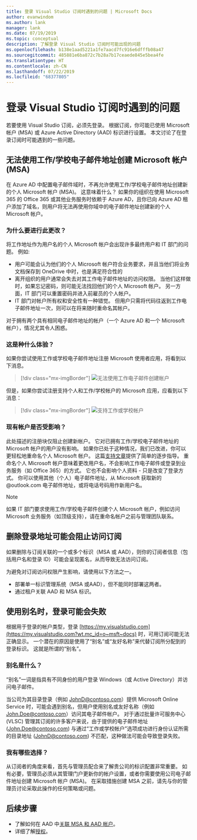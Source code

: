 ```yaml
---
title: 登录 Visual Studio 订阅时遇到的问题 | Microsoft Docs
author: evanwindom
ms.author: lank
manager: lank
ms.date: 07/19/2019
ms.topic: conceptual
description: 了解登录 Visual Studio 订阅时可能出现的问题
ms.openlocfilehash: b138e1aad5221a1fe7aacd7fc916e6dfffb08a47
ms.sourcegitcommit: 485881e6ba872c7b28a7b17ceaede845e5bea4fe
ms.translationtype: HT
ms.contentlocale: zh-CN
ms.lasthandoff: 07/22/2019
ms.locfileid: "68377805"
---
```

# <a name="issues-signing-in-to-visual-studio-subscriptions"></a>登录 Visual Studio 订阅时遇到的问题
若要使用 Visual Studio 订阅，必须先登录。  根据订阅，你可能已使用 Microsoft 帐户 (MSA) 或 Azure Active Directory (AAD) 标识进行设置。  本文讨论了在登录订阅时可能遇到的一些问题。

## <a name="microsoft-accounts-msa-cannot-be-created-using-workschool-email-addresses"></a>无法使用工作/学校电子邮件地址创建 Microsoft 帐户 (MSA)
在 Azure AD 中配置电子邮件域时，不再允许使用工作/学校电子邮件地址创建新的个人 Microsoft 帐户 (MSA)。 这意味着什么？ 如果你的组织在使用 Microsoft 365 的 Office 365 或其他业务服务时依赖于 Azure AD，且你已向 Azure AD 租户添加了域名，则用户将无法再使用你域中的电子邮件地址创建新的个人 Microsoft 帐户。

### <a name="why-was-this-change-made"></a>为什么要进行此更改？
将工作地址作为用户名的个人 Microsoft 帐户会出现许多最终用户和 IT 部门的问题。 例如:
- 用户可能会认为他们的个人 Microsoft 帐户符合业务要求，并且当他们将业务文档保存到 OneDrive 中时，也是满足符合性的
- 离开组织的用户通常会失去对其工作电子邮件地址的访问权限。 当他们这样做时，如果忘记密码，则可能无法找回他们的个人 Microsoft 帐户。 另一方面，IT 部门可以重置密码并进入前雇员的个人帐户。
- IT 部门对帐户所有权和安全性有一种错觉。 但用户只需将代码往返到工作电子邮件地址一次，则可以在将来随时重命名其帐户。

对于拥有两个具有相同电子邮件地址的帐户（一个 Azure AD 和一个 Microsoft 帐户），情况尤其令人困惑。

### <a name="what-does-this-experience-look-like"></a>这是种什么体验？
如果你尝试使用工作或学校电子邮件地址注册 Microsoft 使用者应用，将看到以下消息。

   > [!div class="mx-imgBorder"]
   > ![无法使用工作电子邮件创建帐户](_img/sign-in-issues/cannot-use-work-email.png)

但是，如果你尝试注册支持个人和工作/学校帐户的 Microsoft 应用，应看到以下消息：

   > [!div class="mx-imgBorder"]
   > ![支持工作或学校帐户](_img/sign-in-issues/existing-account.png)

### <a name="are-existing-accounts-affected"></a>现有帐户是否受影响？
此处描述的注册块仅阻止创建新帐户。 它对已拥有工作/学校电子邮件地址的 Microsoft 帐户的用户没有影响。 如果你已处于这种情况，我们已改进，你可以更轻松地重命名个人 Microsoft 帐户。 这篇[支持文章](http://windows.microsoft.com/en-US/Windows/rename-personal-microsoft-account)提供了简单的逐步指导。 重命名个人 Microsoft 帐户意味着更改用户名，不会影响工作电子邮件或登录到业务服务（如 Office 365）的方式。 它也不会影响个人资料 - 只是改变了登录方式。 你可以使用其他（个人）电子邮件地址，从 Microsoft 获取新的 @outlook.com 电子邮件地址，或将电话号码用作新用户名。

> [!NOTE]
> 如果 IT 部门要求使用工作/学校电子邮件创建个人 Microsoft 帐户，例如访问 Microsoft 业务服务（如顶级支持），请在重命名帐户之前与管理团队联系。

## <a name="deleting-a-sign-in-address-may-prevent-access-to-a-subscription"></a>删除登录地址可能会阻止访问订阅
如果删除与订阅关联的一个或多个标识（MSA 或 AAD），则你的订阅者信息（包括用户名和登录 ID）可能会呈现匿名，从而导致无法访问订阅。

为避免对订阅访问权限产生影响，请使用以下方法之一。
- 部署单一标识管理系统（MSA 或AAD），但不能同时部署这两者。
- 通过租户关联 AAD 和 MSA 标识。

## <a name="signing-in-may-fail-when-using-aliases"></a>使用别名时，登录可能会失败
根据用于登录的帐户类型，登录 [https://my.visualstudio.com](https://my.visualstudio.com?wt.mc_id=o~msft~docs) 时，可用订阅可能无法正确显示。 一个潜在的原因是使用了“别名”或“友好名称”来代替订阅所分配到的登录标识。 这就是所谓的“别名”。

### <a name="what-is-aliasing"></a>别名是什么？
“别名”一词是指具有不同身份的用户登录 Windows（或 Active Directory）并访问电子邮件。

当公司为其目录登录（例如 JohnD@contoso.com）提供 Microsoft Online Service 时，可能会遇到别名，但用户使用别名或友好名称（例如 John.Doe@contoso.com）访问其电子邮件帐户。 对于通过批量许可服务中心 (VLSC) 管理其订阅的许多客户来说，由于提供的电子邮件地址 (John.Doe@contoso.com) 与通过“工作或学校帐户”选项成功进行身份认证所需的目录地址 (JohnD@contoso.com) 不匹配，这种做法可能会导致登录失败。

### <a name="what-options-do-i-have"></a>我有哪些选择？
从订阅者的角度来看，首先与管理员配合来了解贵公司的标识配置非常重要。 如有必要，管理员必须从其管理门户更新你的帐户设置，或者你需要使用公司电子邮件地址创建 Microsoft 帐户 (MSA)。 在采取措施创建 MSA 之前，请先与你的管理员讨论采取此操作的任何策略或问题。 

## <a name="next-steps"></a>后续步骤
- 了解如何在 AAD 中[关联 MSA 和 AAD 帐户](/azure/active-directory/b2b/add-users-administrator)。
- 详细了解[授权](anonymization.md)。
